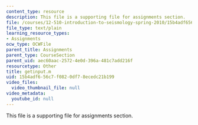 ```yaml
---
content_type: resource
description: This file is a supporting file for assignments section.
file: /courses/12-510-introduction-to-seismology-spring-2010/15b4adf656c7f0820df78ecedc21b199_getinput.m
file_type: text/plain
learning_resource_types:
- Assignments
ocw_type: OCWFile
parent_title: Assignments
parent_type: CourseSection
parent_uid: aec60aac-2572-4e0d-396a-481c7add216f
resourcetype: Other
title: getinput.m
uid: 15b4adf6-56c7-f082-0df7-8ecedc21b199
video_files:
  video_thumbnail_file: null
video_metadata:
  youtube_id: null
---
```

This file is a supporting file for assignments section.


